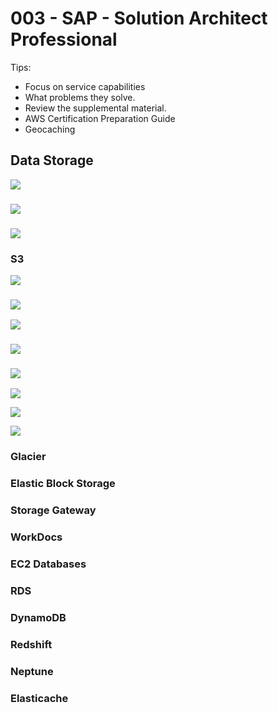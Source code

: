 # 003 - SAP - Solution Architect Professional

Tips:&#x20;

* Focus on service capabilities
* What problems they solve.&#x20;
* Review the supplemental material.&#x20;
* AWS Certification Preparation Guide&#x20;
* Geocaching&#x20;

## Data Storage&#x20;

![](<../../.gitbook/assets/Screen Shot 2022-10-31 at 5.12.51 pm.png>)

### ![](<../../.gitbook/assets/Screen Shot 2022-10-31 at 5.15.29 pm.png>)

### ![](<../../.gitbook/assets/Screen Shot 2022-10-31 at 5.40.00 pm.png>)



### S3

![](<../../.gitbook/assets/Screen Shot 2022-10-31 at 5.45.20 pm.png>)

### ![](<../../.gitbook/assets/Screen Shot 2022-10-31 at 5.48.07 pm.png>)

![](<../../.gitbook/assets/Screen Shot 2022-10-31 at 5.48.57 pm.png>)

### ![](<../../.gitbook/assets/Screen Shot 2022-10-31 at 5.49.43 pm.png>)

### ![](<../../.gitbook/assets/Screen Shot 2022-10-31 at 5.50.06 pm.png>)



![](<../../.gitbook/assets/Screen Shot 2022-10-31 at 5.50.39 pm.png>)

![](<../../.gitbook/assets/Screen Shot 2022-10-31 at 5.51.11 pm.png>)

![](<../../.gitbook/assets/Screen Shot 2022-10-31 at 5.51.33 pm.png>)

### Glacier





### Elastic Block Storage



### Storage Gateway



### WorkDocs



### EC2 Databases



### RDS



### DynamoDB



### Redshift



### Neptune



### Elasticache&#x20;











